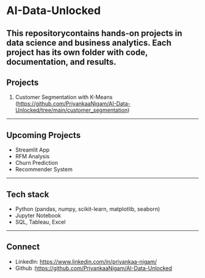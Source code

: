 # AI-Data-Unlocked
This repositorycontains hands-on projects in **data science** and **business analytics**. Each project has its own folder with code, documentation, and results.
---
## Projects
1. Customer Segmentation with K-Means (https://github.com/PriyankaaNigam/AI-Data-Unlocked/tree/main/customer_segmentation)
---
## Upcoming Projects
- Streamlit App
- RFM Analysis
- Churn Prediction
- Recommender System
---
## Tech stack
- Python (pandas, numpy, scikit-learn, matplotlib, seaborn)
- Jupyter Notebook
- SQL, Tableau, Excel
---
## Connect
- LinkedIn: https://www.linkedin.com/in/priyankaa-nigam/
- Github :https://github.com/PriyankaaNigam/AI-Data-Unlocked
